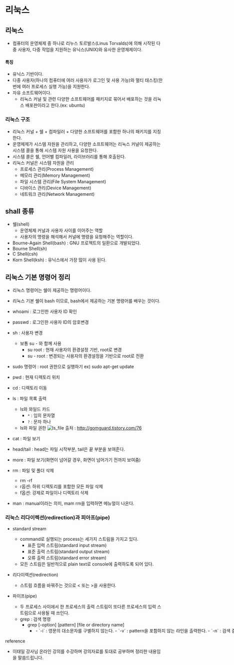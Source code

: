 # 리눅스 

## 리눅스
- 컴퓨터의 운영체제 중 하나로 리누스 토르발스(Linus Torvalds)에 의해 시작된 다중 사용자, 다중 작업을 지원하는 유닉스(UNIX)와 유사한 운영체제이다. 

#### 특징
- 유닉스 기반이다. 
- 다중 사용자(하나의 컴퓨터에 여러 사용자가 로그인 및 사용 가능)와 멀티 태스킹(한번에 여러 프로세스 실행 가능)을 지원한다. 
- 자유 소프트웨어이다. 
  - 리눅스 커널 및 관련 다양한 소프트웨어를 패키지로 묶어서 배포하는 것을 리눅스 배포판이라고 한다.(ex: ubuntu)

### 리눅스 구조
- 리눅스 커널 + 쉘 + 컴파일러 + 다양한 소프트웨어를 포함한 하나의 패키지를 지칭한다. 
- 운영체제가 시스템 자원을 관리하고, 다양한 소프트웨어는 리눅스 커널이 제공하는 시스템 콜을 통해 시스템 자원 사용을 요청한다. 
- 시스템 콜은 쉘, 언어별 컴파일러, 라이브러리를 통해 호출된다.
- 리눅스 커널은 시스템 자원을 관리 
  - 프로세스 관리(Process Management)
  - 메모리 관리(Memory Management)
  - 파일 시스템 관리(File System Management)
  - 디바이스 관리(Device Management)
  - 네트워크 관리(Network Management)


## shall 종류
- 쉘(shell) 
  - 운영체제 커널과 사용자 사이를 이어주는 역할
  - 사용자의 명령을 해석해서 커널에 명령을 요청해주는 역할이다. 
- Bourne-Again Shell(bash) : GNU 프로젝트의 일환으로 개발되었다. 
- Bourne Shell(sh)
- C Shell(csh)
- Korn Shell(ksh) : 유닉스에서 가장 많이 사용 된다.

## 리눅스 기본 명령어 정리
- 리눅스 명령어는 쉘이 제공하는 명령어이다.
- 리눅스 기본 쉘이 bash 이므로, bash에서 제공하는 기본 명령어를 배우는 것이다.

- whoami : 로그인한 사용자 ID 확인
- passwd : 로그인한 사용자 ID의 암호변경
- sh : 사용자 변경
  - 보통 su - 와 함께 사용
    - su root : 현재 사용자의 환경설정 기반, root로 변경
    - su - root : 변경되는 사용자의 환경설정을 기반으로 root로 전환
- sudo 명령어 : root 권한으로 실행하기
ex) sudo apt-get update
- pwd : 현재 디렉토리 위치
- cd : 디렉토리 이동
- ls : 파일 목록 출력
  - ls와 와일드 카드
    - `*` : 임의 문자열
    - `?` : 문자 하나
  - ls와 파일 권한
    ![ls_file](../../../resource/img/ls_file.png)
    출처 : http://gomguard.tistory.com/76
- cat : 파일 보기
- head/tail : head는 파일 시작부분, tail은 끝 부분을 보여준다.
- more : 파일 보기(화면이 넘어갈 경우, 화면이 넘어가기 전까지 보여줌)
- rm : 파일 및 폴더 삭제
  - rm -rf 
  - r옵션: 하위 디렉토리를 포함한 모든 파일 삭제
  - f옵션: 강제로 파일이나 디렉토리 삭제
- man : manual이라는 의미, mam rm을 입력하면 메뉴얼이 나온다.

### 리눅스 리다이렉션(redirection)과 피아프(pipe)
- standard stream
  - command로 실행되는 process는 세가지 스트림을 가지고 있다.
    - 표준 입력 스트림(standard input stream)
    - 표준 출력 스트림(standard output stream)
    - 오류 출력 스트림(standard error stream)
  - 모든 스트림은 일반적으로 plain text로 console에 출력하도록 되어 있다.

- 리다이렉션(redirection)
  - 스트림 흐름을 바꿔주는 것으로 < 또는 >을 사용한다.
  
- 파이프(pipe)
  - 두 프로세스 사이에서 한 프로세스의 출력 스트림이 또다른 프로세스의 입력 스트림으로 사용될 때 쓰인다. 
  - grep : 검색 명령
    - grep [-option] [pattern] [file or directory name]
      - <option>
        - `-i` : 영문의 대소문자를 구별하지 않는다. 
        - `-v` : pattern을 포함하지 않는 라인을 출력한다.
        - `-n` : 검색 결과의 각 행의 선두에 행 번호를 넣는다. (first line is 1)
        - `-l` : 파일명만 출력한다.
        - `-c` : 패턴과 일치하는 라인의 개수만 출력한다.
        - `-r` : 하위 디렉토리까지 검색한다.
reference
- 이태일 강사님 온라인 강의를 수강하며 강의자료를 토대로 공부하며 정리한 내용임을 말씀드립니다. 



